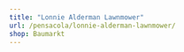 ```yaml
---
title: "Lonnie Alderman Lawnmower"
url: /pensacola/lonnie-alderman-lawnmower/
shop: Baumarkt
---
```

